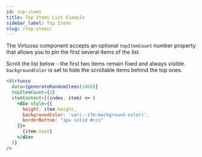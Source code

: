 ```yaml
---
id: top-items
title: Top Items List Example
sidebar_label: Top Items
slug: /top-items/
---
```


The Virtuoso component accepts an optional `topItemCount` number property that allows you to pin the first several items of the list.

Scroll the list below - the first two items remain fixed and always visible. `backgroundColor` is set to hide the scrollable items behind the top ones.

```jsx live
<Virtuoso
  data={generateRandomItems(1000)}
  topItemCount={2}
  itemContent={(index, item) => (
    <div style={{ 
      height: item.height, 
      backgroundColor: 'var(--ifm-background-color)', 
      borderBottom: "1px solid #ccc" 
    }}>
      {item.text}
    </div>
  )}
/>
```
